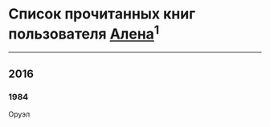 # Список прочитанных книг пользователя [Алена](https://www.facebook.com/app_scoped_user_id/100003223356588/)<sup>1</sup>
---

## 2016

### 1984
Оруэл



